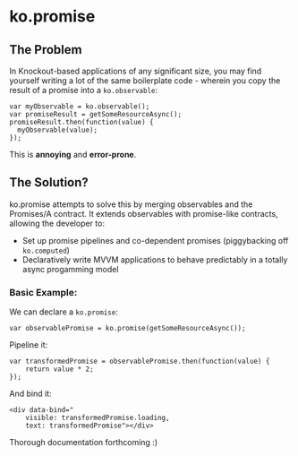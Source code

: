 # ko.promise

## The Problem

In Knockout-based applications of any significant size, you may find yourself writing a lot of the same boilerplate code - wherein you copy the result of a promise into a `ko.observable`:

    var myObservable = ko.observable();
    var promiseResult = getSomeResourceAsync();
    promiseResult.then(function(value) {
      myObservable(value);
    });
    
This is **annoying** and **error-prone**.

## The Solution?
    
ko.promise attempts to solve this by merging observables and the Promises/A contract. It extends observables with promise-like contracts, allowing the developer to:
- Set up promise pipelines and co-dependent promises (piggybacking off `ko.computed`)
- Declaratively write MVVM applications to behave predictably in a totally async progamming model

### Basic Example:

We can declare a `ko.promise`:

    var observablePromise = ko.promise(getSomeResourceAsync());

Pipeline it:

    var transformedPromise = observablePromise.then(function(value) {
        return value * 2;
    });
    
And bind it:

    <div data-bind="
        visible: transformedPromise.loading,
        text: transformedPromise"></div>

Thorough documentation forthcoming :)
